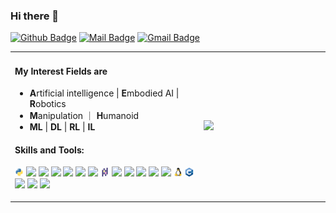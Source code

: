 ### **Hi there** 👋 

<!-- 顶部徽章 -->
<p align="left">

[![Github Badge](http://img.shields.io/badge/Github-black?style=flat-square&logo=github&link=https://github.com/chuankepang)](https://github.com/chuankepang)
[![Mail Badge](https://img.shields.io/badge/Edumail-d14836?style=flat-square&logo=Gmail&logoColor=white&link=mailto:chuankepang@buaa.edu.cn)](mailto:chuankepang@buaa.edu.cn)
[![Gmail Badge](https://img.shields.io/badge/Gmail-d14836?style=flat-square&logo=Gmail&logoColor=white&link=mailto:chuankepang@gmail.com)](mailto:chuankepang@gmail.com)
<!-- [![Research Gate Badge](https://img.shields.io/badge/ResearchGate-00CCBB?style=flat-square&logo=ResearchGate&logoColor=white&link=https://www.researchgate.net/profile/Jungyeon-Lee-5)](https://www.researchgate.net/profile/Jungyeon-Lee-5)
[![ORCiD Badge](https://img.shields.io/badge/ORCiD-A6CE39?style=flat-square&logo=orcid&logoColor=white&link=https://orcid.org/0000-0002-0802-4141)](https://orcid.org/0000-0002-0802-4141)
[![LinkedIn Badge](https://img.shields.io/badge/LinkedIn-0A66C2?style=flat-square&logo=linkedin&logoColor=white&link=https://www.linkedin.com/in/curieuxjy/)](https://www.linkedin.com/in/curieuxjy/)
[![CV Badge](https://img.shields.io/badge/CV-47A141?style=flat-square&logo=overleaf&logoColor=white&link=https://www.overleaf.com/read/ctdpsgvjdfby#bd57af)](https://www.overleaf.com/read/ctdpsgvjdfby#bd57af)
[![Thesis Badge](https://img.shields.io/badge/Thesis-8CA1AF?style=flat-square&logo=readthedocs&logoColor=white&link=https://drive.google.com/file/d/1yE8Q6EmojHKmzJsNoHC_E4DJLjJAkuuF/view?usp=sharing)](https://drive.google.com/file/d/1yE8Q6EmojHKmzJsNoHC_E4DJLjJAkuuF/view?usp=sharing) -->
</p>

<!-- 两列布局 -->
<table>
<tr>
<td width="60%" valign="top">

#### My Interest Fields are
* **A**rtificial intelligence | **E**mbodied AI | **R**obotics  
* **M**anipulation ｜ **H**umanoid  
* **ML** | **DL** | **RL** | **IL**

<h4>Skills and Tools:</h4>

<a href="https://www.python.org"><img src="https://raw.githubusercontent.com/devicons/devicon/master/icons/python/python-original.svg" width="5%"/></a>
<a><img src="https://www.nvidia.com/content/dam/en-zz/Solutions/gtcf20/omniverse/refresh-open-beta/nvidia-omniverse-isaac-sim-icon-128.png" width="5%"/></a>
<a><img src="https://avatars.githubusercontent.com/u/6955508?s=200&v=4" width="5%"/></a>
<a href="https://pytorch.org/"><img src="https://www.vectorlogo.zone/logos/pytorch/pytorch-icon.svg" width="5%"/></a>
<a href="https://ros.org/"><img src="https://avatars.githubusercontent.com/u/29735195?s=280&v=4" width="5%"/></a>
<a href="https://www.tensorflow.org"><img src="https://www.vectorlogo.zone/logos/tensorflow/tensorflow-icon.svg" width="5%"/></a>
<a href="https://opencv.org/"><img src="https://www.vectorlogo.zone/logos/opencv/opencv-icon.svg" width="5%"/></a>
<a href="https://pandas.pydata.org/"><img src="https://raw.githubusercontent.com/devicons/devicon/master/icons/pandas/pandas-original.svg" width="5%"/></a>
<a href="https://scikit-learn.org/"><img src="https://upload.wikimedia.org/wikipedia/commons/0/05/Scikit_learn_logo_small.svg" width="5%"/></a>
<a><img src="https://upload.wikimedia.org/wikipedia/commons/thumb/0/01/Created_with_Matplotlib-logo.svg/2048px-Created_with_Matplotlib-logo.svg.png" width="5%"/></a>
<a><img src="https://static.bokeh.org/branding/icons/bokeh-icon.jpg" width="5%"/></a>
<a><img src="https://holoviews.org/_static/logo.png" width="5%"/></a>
<a href="https://git-scm.com/"><img src="https://www.vectorlogo.zone/logos/git-scm/git-scm-icon.svg" width="5%"/></a>
<a href="https://www.linux.org/"><img src="https://raw.githubusercontent.com/devicons/devicon/master/icons/linux/linux-original.svg" width="5%"/></a>
<a><img src="https://raw.githubusercontent.com/devicons/devicon/master/icons/cplusplus/cplusplus-original.svg" width="5%"/></a>
<a><img src="https://upload.wikimedia.org/wikipedia/commons/2/21/Matlab_Logo.png" width="5%"/></a>
<a href="https://www.figma.com/"><img src="https://www.vectorlogo.zone/logos/figma/figma-icon.svg" width="5%"/></a>
<a href="https://quarto.org/"><img src="https://rstudio.github.io/cheatsheets/html/images/logo-quarto.png" width="5%"/></a>

</td>

<td width="40%" valign="middle">

<img src="https://cdn.dribbble.com/users/730703/screenshots/6581243/avento.gif" width="100%"/>

</td>
</tr>
</table>
